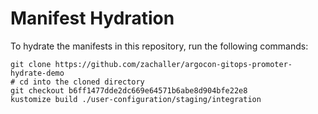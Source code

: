 # Manifest Hydration

To hydrate the manifests in this repository, run the following commands:

```shell
git clone https://github.com/zachaller/argocon-gitops-promoter-hydrate-demo
# cd into the cloned directory
git checkout b6ff1477dde2dc669e64571b6abe8d904bfe22e8
kustomize build ./user-configuration/staging/integration
```
